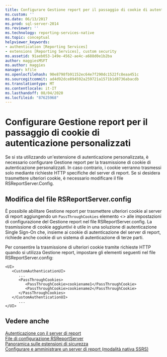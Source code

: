 ```yaml
---
title: Configurare Gestione report per il passaggio di cookie di autenticazione personalizzati | Microsoft Docs
ms.custom: ''
ms.date: 06/13/2017
ms.prod: sql-server-2014
ms.reviewer: ''
ms.technology: reporting-services-native
ms.topic: conceptual
helpviewer_keywords:
- authentication [Reporting Services]
- extensions [Reporting Services], custom security
ms.assetid: 91aeb053-149e-4562-ae4c-a688d0e1b2ba
author: maggiesMSFT
ms.author: maggies
manager: kfile
ms.openlocfilehash: 90e8798fb91152ec64e7f290dc1522fc8eaa451c
ms.sourcegitcommit: ad4d92dce894592a259721a1571b1d8736abacdb
ms.translationtype: MT
ms.contentlocale: it-IT
ms.lasthandoff: 08/04/2020
ms.locfileid: "87625968"
---
```

# <a name="configure-report-manager-to-pass-custom-authentication-cookies"></a>Configurare Gestione report per il passaggio di cookie di autenticazione personalizzati
  Se si sta utilizzando un'estensione di autenticazione personalizzata, è necessario configurare Gestione report per la trasmissione di cookie di autenticazione personalizzati. In caso contrario, i cookie verranno trasmessi solo mediante richieste HTTP specifiche del server di report. Se si desidera trasmettere ulteriori cookie, è necessario modificare il file RSReportServer.Config.  
  
## <a name="modifying-the-rsreportserverconfig-file"></a>Modifica del file RSReportServer.config  
 È possibile abilitare Gestione report per trasmettere ulteriori cookie al server di report aggiungendo un `PassThroughCookies` elemento <> alle impostazioni di configurazione del Gestione report nel file RSReportServer.config. La trasmissione di cookie aggiuntivi è utile in una soluzione di autenticazione Single Sign-On che, insieme ai cookie di autenticazione del server di report, richiede anche cookie di un sistema di autenticazione di terze parti.  
  
 Per consentire la trasmissione di ulteriori cookie tramite richieste HTTP quando si utilizza Gestione report, impostare gli elementi seguenti nel file RSReportServer.config:  
  
```  
<UI>  
   <CustomAuthenticationUI>  
      ...  
      <PassThroughCookies>  
         <PassThroughCookie>cookiename1</PassThroughCookie>  
         <PassThroughCookie>cookiename2</PassThroughCookie>  
      </PassThroughCookies>  
   </CustomAuthenticationUI>  
      ...  
</UI>  
```  
  
## <a name="see-also"></a>Vedere anche  
 [Autenticazione con il server di report](authentication-with-the-report-server.md)   
 [File di configurazione RSReportServer](../report-server/rsreportserver-config-configuration-file.md)   
 [Panoramica sulle estensioni di sicurezza](../extensions/security-extension/security-extensions-overview.md)   
 [Configurare e amministrare un server di report &#40;modalità nativa SSRS&#41;](../report-server/configure-and-administer-a-report-server-ssrs-native-mode.md)  
  
  
